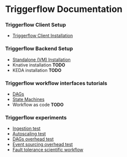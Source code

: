 # Triggerflow Documentation

### Triggerflow Client Setup
- [Triggerflow Client Installation](CLIENT_INSTALL.md)

### Triggerflow Backend Setup
- [Standalone (VM) Installation](LOCAL_INSTALL.md)
- Knative installation **TODO**
- KEDA installation **TODO**

### Triggerflow workflow interfaces tutorials 
- [DAGs](/examples/dag-example/count_words.ipynb)
- [State Machines](STATEMACHINES.md)
- Workflow as code **TODO**

### Triggerflow experiments
- [Ingestion test](EXPERIMENTS.md#ingestion-test)
- [Autoscaling test](EXPERIMENTS.md#autoscaling-test)
- [DAGs overhead test](EXPERIMENTS.md#dags-overhead-test)
- [Event sourcing overhead test](EXPERIMENTS.md#event-sourcing-overhead-test)
- [Fault tolerance scientific workflow](EXPERIMENTS.md#fault-tolerance-scientific-workflow)

